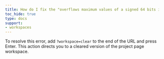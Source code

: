 ```yaml
---
title: How do I fix the "overflows maximum values of a signed 64 bits integer" error?
toc_hide: true
type: docs
support:
- workspaces
---
```

To resolve this error, add `?workspace=clear` to the end of the URL and press Enter. This action directs you to a cleared version of the project page workspace.